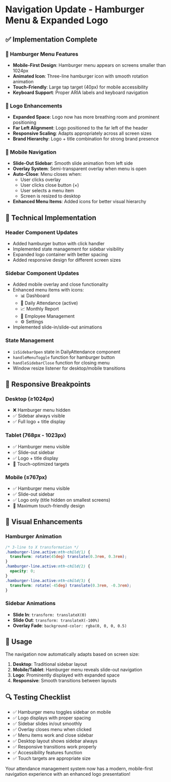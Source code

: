 # Navigation Update - Hamburger Menu & Expanded Logo

## ✅ Implementation Complete

### 🍔 Hamburger Menu Features
- **Mobile-First Design**: Hamburger menu appears on screens smaller than 1024px
- **Animated Icon**: Three-line hamburger icon with smooth rotation animation
- **Touch-Friendly**: Large tap target (40px) for mobile accessibility
- **Keyboard Support**: Proper ARIA labels and keyboard navigation

### 🎯 Logo Enhancements
- **Expanded Space**: Logo now has more breathing room and prominent positioning
- **Far Left Alignment**: Logo positioned to the far left of the header
- **Responsive Scaling**: Adapts appropriately across all screen sizes
- **Brand Hierarchy**: Logo + title combination for strong brand presence

### 📱 Mobile Navigation
- **Slide-Out Sidebar**: Smooth slide animation from left side
- **Overlay System**: Semi-transparent overlay when menu is open
- **Auto-Close**: Menu closes when:
  - User clicks overlay
  - User clicks close button (×)
  - User selects a menu item
  - Screen is resized to desktop
- **Enhanced Menu Items**: Added icons for better visual hierarchy

## 🔧 Technical Implementation

### Header Component Updates
- Added hamburger button with click handler
- Implemented state management for sidebar visibility
- Expanded logo container with better spacing
- Added responsive design for different screen sizes

### Sidebar Component Updates  
- Added mobile overlay and close functionality
- Enhanced menu items with icons:
  - 📊 Dashboard
  - 📅 Daily Attendance (active)
  - 📈 Monthly Report
  - 👥 Employee Management
  - ⚙️ Settings
- Implemented slide-in/slide-out animations

### State Management
- `isSidebarOpen` state in DailyAttendance component
- `handleMenuToggle` function for hamburger button
- `handleSidebarClose` function for closing menu
- Window resize listener for desktop/mobile transitions

## 📐 Responsive Breakpoints

### Desktop (≥1024px)
- ❌ Hamburger menu hidden
- ✅ Sidebar always visible
- ✅ Full logo + title display

### Tablet (768px - 1023px)
- ✅ Hamburger menu visible
- ✅ Slide-out sidebar
- ✅ Logo + title display
- 📱 Touch-optimized targets

### Mobile (≤767px)
- ✅ Hamburger menu visible
- ✅ Slide-out sidebar
- ✅ Logo only (title hidden on smallest screens)
- 📱 Maximum touch-friendly design

## 🎨 Visual Enhancements

### Hamburger Animation
```css
/* 3-line to X transformation */
.hamburger-line.active:nth-child(1) {
  transform: rotate(45deg) translate(0.3rem, 0.3rem);
}
.hamburger-line.active:nth-child(2) {
  opacity: 0;
}
.hamburger-line.active:nth-child(3) {
  transform: rotate(-45deg) translate(0.3rem, -0.3rem);
}
```

### Sidebar Animations
- **Slide In**: `transform: translateX(0)`
- **Slide Out**: `transform: translateX(-100%)`
- **Overlay Fade**: `background-color: rgba(0, 0, 0, 0.5)`

## 🚀 Usage

The navigation now automatically adapts based on screen size:

1. **Desktop**: Traditional sidebar layout
2. **Mobile/Tablet**: Hamburger menu reveals slide-out navigation
3. **Logo**: Prominently displayed with expanded space
4. **Responsive**: Smooth transitions between layouts

## 🔍 Testing Checklist

- ✅ Hamburger menu toggles sidebar on mobile
- ✅ Logo displays with proper spacing
- ✅ Sidebar slides in/out smoothly  
- ✅ Overlay closes menu when clicked
- ✅ Menu items work and close sidebar
- ✅ Desktop layout shows sidebar always
- ✅ Responsive transitions work properly
- ✅ Accessibility features function
- ✅ Touch targets are appropriate size

Your attendance management system now has a modern, mobile-first navigation experience with an enhanced logo presentation!
